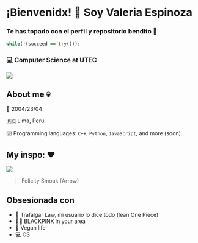 # ¡Bienvenidx! :wave: Soy **Valeria Espinoza**

### Te has topado con el perfil y repositorio bendito 🙏  

```ruby
while(!(succeed == try()));
```

### :computer: Computer Science at UTEC

![](https://data.whicdn.com/images/207061787/original.gif)

## About me 💀

:date: 2004/23/04

🇵🇪 Lima, Peru.

:keyboard: Programming languages: `C++`, `Python`, `JavaScript`, and more (soon). 

## My inspo: :heart:

![](https://www.cinemascomics.com/wp-content/uploads/2015/08/Arrow-Felicity-Smoak-cambios.jpg)
> Felicity Smoak (Arrow)

## Obsesionada con
- 💛 Trafalgar Law, mi usuario lo dice todo (lean One Piece)
- 🖤💗 BLACKPINK in your area
- 🌱 Vegan life 
- 💻 CS
